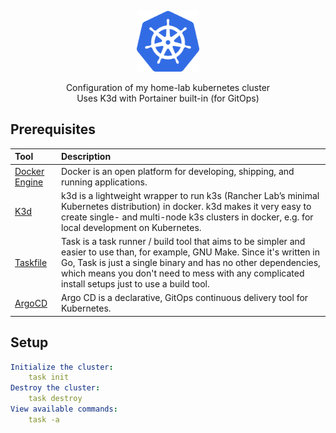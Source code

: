 <p align="center">
    <img src="https://github.com/kubernetes/kubernetes/raw/master/logo/logo.png" width="100">
</p>

<p align="center">
    Configuration of my home-lab kubernetes cluster<br>
    Uses K3d with Portainer built-in (for GitOps)
</p>

## Prerequisites

| Tool | Description |
|:-----|:------------|
| [Docker Engine](https://docs.docker.com/get-docker/) | Docker is an open platform for developing, shipping, and running applications.
| [K3d](https://k3d.io/v5.4.6/) | k3d is a lightweight wrapper to run k3s (Rancher Lab’s minimal Kubernetes distribution) in docker. k3d makes it very easy to create single- and multi-node k3s clusters in docker, e.g. for local development on Kubernetes.
| [Taskfile](https://taskfile.dev/) | Task is a task runner / build tool that aims to be simpler and easier to use than, for example, GNU Make. Since it's written in Go, Task is just a single binary and has no other dependencies, which means you don't need to mess with any complicated install setups just to use a build tool.
| [ArgoCD](https://argo-cd.readthedocs.io/en/stable/) | Argo CD is a declarative, GitOps continuous delivery tool for Kubernetes.

## Setup
```yaml
Initialize the cluster:
    task init
Destroy the cluster:
    task destroy
View available commands:
    task -a
```